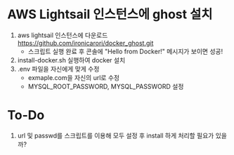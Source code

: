 # AWS Lightsail 인스턴스에 ghost 설치
1. aws lightsail 인스턴스에 다운로드 https://github.com/ironicarori/docker_ghost.git
   - 스크립트 실행 완료 후 콘솔에 "Hello from Docker!" 메시지가 보이면 성공!
2. install-docker.sh 실행하여 docker 설치
3. .env 파일을 자신에게 맞게 수정
   - exmaple.com을 자신의 url로 수정
   - MYSQL_ROOT_PASSWORD, MYSQL_PASSWORD 설정

# To-Do
1. url 및 passwd를 스크립트를 이용해 모두 설정 후 install 하게 처리할 필요가 있을까?
